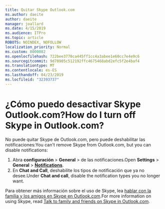 ```yaml
---
title: Quitar Skype Outlook.com
ms.author: daeite
author: daeite
manager: joallard
ms.date: 4/15/2019
ms.audience: ITPro
ms.topic: article
ROBOTS: NOINDEX, NOFOLLOW
localization_priority: Normal
ms.custom: 8000082
ms.openlocfilehash: 722bee3770ca445ff1cc4a3abee1e60cc7e4e9c6
ms.sourcegitcommit: 9d78905c512192ffc4675468abd2efc5f2e4baf4
ms.translationtype: MT
ms.contentlocale: es-ES
ms.lasthandoff: 04/23/2019
ms.locfileid: "32393737"
---
```

# <a name="how-do-i-turn-off-skype-in-outlookcom"></a><span data-ttu-id="fb8e5-102">¿Cómo puedo desactivar Skype Outlook.com?</span><span class="sxs-lookup"><span data-stu-id="fb8e5-102">How do I turn off Skype in Outlook.com?</span></span>

<span data-ttu-id="fb8e5-103">No puede quitar Skype de Outlook.com, pero puede deshabilitar las notificaciones:</span><span class="sxs-lookup"><span data-stu-id="fb8e5-103">You can't remove Skype from Outlook.com, but you can disable notifications:</span></span>

1. <span data-ttu-id="fb8e5-104">Abra **configuración** > **General** > **[](https://go.microsoft.com/fwlink/?linkid=2031594)** de las notificaciones.</span><span class="sxs-lookup"><span data-stu-id="fb8e5-104">Open **Settings** > **General** > **[Notifications](https://go.microsoft.com/fwlink/?linkid=2031594)**.</span></span> 
2. <span data-ttu-id="fb8e5-105">En **Chat and Call**, deshabilite los tipos de notificación que ya no desee.</span><span class="sxs-lookup"><span data-stu-id="fb8e5-105">Under **Chat and call**, disable the notification types you no longer want.</span></span>

<span data-ttu-id="fb8e5-106">Para obtener más información sobre el uso de Skype, lea [hablar con la familia y los amigos en Skype en Outlook.com](https://support.office.com/article/83c6a5b1-3921-479c-b9e9-e753ce59c1fa).</span><span class="sxs-lookup"><span data-stu-id="fb8e5-106">For more information on using Skype, read [Talk to family and friends on Skype in Outlook.com](https://support.office.com/article/83c6a5b1-3921-479c-b9e9-e753ce59c1fa).</span></span>